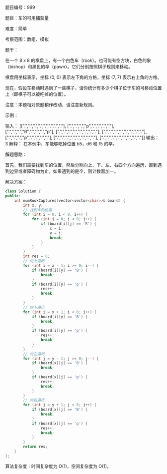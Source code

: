 题目编号：999

题目：车的可用捕获量

难度：简单

考察范围：数组、模拟

题干：

在一个 8 x 8 的棋盘上，有一个白色车（rook）。也可能有空方块，白色的象（bishop）和黑色的卒（pawn）。它们分别按照棋子规则来移动。

棋盘用坐标表示，坐标 (0, 0) 表示左下角的方格，坐标 (7, 7) 表示右上角的方格。

现在，假设车移动时遇到了一些棋子，请你统计有多少个棋子位于车的可移动位置上（即棋子可以被吃掉的位置）。

注意：本题相对原题稍作改动，请注意新规则。

示例：

输入：
[[".",".",".",".",".",".",".","."],
 [".",".",".","p",".",".",".","."],
 [".",".",".","R",".",".",".","p"],
 [".",".",".",".",".",".",".","."],
 [".",".",".",".",".",".",".","."],
 [".",".",".","p",".",".",".","."],
 [".",".",".",".",".",".",".","."],
 [".",".",".",".",".",".",".","."]]
输出：3
解释：
在本例中，车能够吃掉位置 b5，d6 和 f5 的卒。

解题思路：

首先，我们需要找到车的位置，然后分别向上、下、左、右四个方向遍历，直到遇到边界或者障碍物为止。如果遇到的是卒，则计数器加一。

解决方案：

```cpp
class Solution {
public:
    int numRookCaptures(vector<vector<char>>& board) {
        int x, y;
        // 找到车的位置
        for (int i = 0; i < 8; i++) {
            for (int j = 0; j < 8; j++) {
                if (board[i][j] == 'R') {
                    x = i;
                    y = j;
                    break;
                }
            }
        }
        int res = 0;
        // 向上遍历
        for (int i = x - 1; i >= 0; i--) {
            if (board[i][y] == 'B') {
                break;
            }
            if (board[i][y] == 'p') {
                res++;
                break;
            }
        }
        // 向下遍历
        for (int i = x + 1; i < 8; i++) {
            if (board[i][y] == 'B') {
                break;
            }
            if (board[i][y] == 'p') {
                res++;
                break;
            }
        }
        // 向左遍历
        for (int j = y - 1; j >= 0; j--) {
            if (board[x][j] == 'B') {
                break;
            }
            if (board[x][j] == 'p') {
                res++;
                break;
            }
        }
        // 向右遍历
        for (int j = y + 1; j < 8; j++) {
            if (board[x][j] == 'B') {
                break;
            }
            if (board[x][j] == 'p') {
                res++;
                break;
            }
        }
        return res;
    }
};
```

算法复杂度：时间复杂度为 O(1)，空间复杂度为 O(1)。